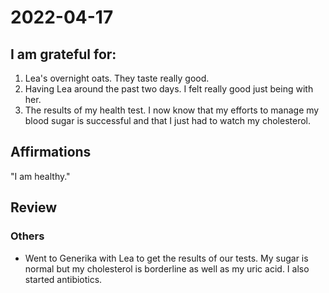 # 2022-04-17

## I am grateful for:

1. Lea's overnight oats. They taste really good.
2. Having Lea around the past two days. I felt really good just being with her.
3. The results of my health test. I now know that my efforts to manage my blood sugar is successful and that I just had to watch my cholesterol.

## Affirmations

"I am healthy."

## Review

### Others

- Went to Generika with Lea to get the results of our tests. My sugar is normal but my cholesterol is borderline as well as my uric acid. I also started antibiotics.

